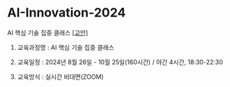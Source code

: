# AI-Innovation-2024
AI 핵심 기술 집중 클래스 [[교안]](https://docs.google.com/document/d/1mrVh8Az1XITXfFIho2IWXSCRRXDgcKfig7ZuBJgNS_0/edit?usp=sharing)


1. 교육과정명 : AI 핵심 기술 집중 클래스


2. 교육일정 : 2024년 8월 26일 - 10월 25일(160시간) / 야간 4시간, 18:30-22:30


3. 교육방식 : 실시간 비대면(ZOOM)
